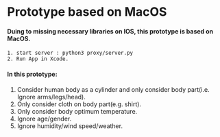# Prototype based on MacOS

#### Duing to missing necessary libraries on IOS, this prototype is based on MacOS.
```
1. start server : python3 proxy/server.py
2. Run App in Xcode.
```
#### In this prototype:
1. Consider human body as a cylinder and only consider body part(i.e. Ignore arms/legs/head).
2. Only consider cloth on body part(e.g. shirt).
3. Only consider body optimum temperature.
4. Ignore age/gender.
5. Ignore humidity/wind speed/weather.
